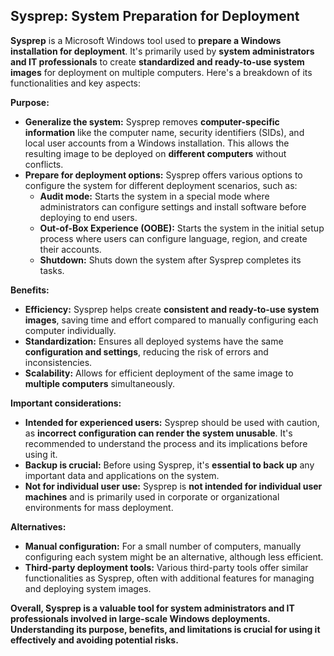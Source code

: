 ## Sysprep: System Preparation for Deployment

**Sysprep** is a Microsoft Windows tool used to **prepare a Windows installation for deployment**. It's primarily used by **system administrators and IT professionals** to create **standardized and ready-to-use system images** for deployment on multiple computers. Here's a breakdown of its functionalities and key aspects:

**Purpose:**

- **Generalize the system:** Sysprep removes **computer-specific information** like the computer name, security identifiers (SIDs), and local user accounts from a Windows installation. This allows the resulting image to be deployed on **different computers** without conflicts.
- **Prepare for deployment options:** Sysprep offers various options to configure the system for different deployment scenarios, such as:
    - **Audit mode:** Starts the system in a special mode where administrators can configure settings and install software before deploying to end users.
    - **Out-of-Box Experience (OOBE):** Starts the system in the initial setup process where users can configure language, region, and create their accounts.
    - **Shutdown:** Shuts down the system after Sysprep completes its tasks.

**Benefits:**

- **Efficiency:** Sysprep helps create **consistent and ready-to-use system images**, saving time and effort compared to manually configuring each computer individually.
- **Standardization:** Ensures all deployed systems have the same **configuration and settings**, reducing the risk of errors and inconsistencies.
- **Scalability:** Allows for efficient deployment of the same image to **multiple computers** simultaneously.

**Important considerations:**

- **Intended for experienced users:** Sysprep should be used with caution, as **incorrect configuration can render the system unusable**. It's recommended to understand the process and its implications before using it.
- **Backup is crucial:** Before using Sysprep, it's **essential to back up** any important data and applications on the system.
- **Not for individual user use:** Sysprep is **not intended for individual user machines** and is primarily used in corporate or organizational environments for mass deployment.

**Alternatives:**

- **Manual configuration:** For a small number of computers, manually configuring each system might be an alternative, although less efficient.
- **Third-party deployment tools:** Various third-party tools offer similar functionalities as Sysprep, often with additional features for managing and deploying system images.

**Overall, Sysprep is a valuable tool for system administrators and IT professionals involved in large-scale Windows deployments. Understanding its purpose, benefits, and limitations is crucial for using it effectively and avoiding potential risks.**